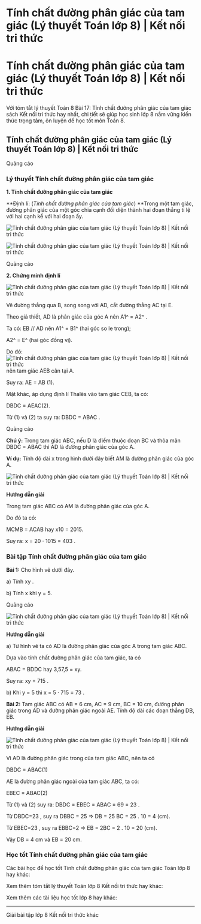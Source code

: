 # Tính chất đường phân giác của tam giác (Lý thuyết Toán lớp 8) | Kết nối tri thức

# Tính chất đường phân giác của tam giác (Lý thuyết Toán lớp 8) | Kết nối tri thức

Với tóm tắt lý thuyết Toán 8 Bài 17: Tính chất đường phân giác của tam giác sách Kết nối tri thức hay nhất, chi tiết sẽ giúp học sinh lớp 8 nắm vững kiến thức trọng tâm, ôn luyện để học tốt môn Toán 8.

## Tính chất đường phân giác của tam giác (Lý thuyết Toán lớp 8) | Kết nối tri thức

Quảng cáo

### **Lý thuyết Tính chất đường phân giác của tam giác**

**1\. Tính chất đường phân giác của tam giác**

**Định lí: (_Tính chất đường phân giác của tam giác_) **Trong một tam giác, đường phân giác của một góc chia cạnh đối diện thành hai đoạn thẳng tỉ lệ với hai cạnh kề với hai đoạn ấy.

![Tính chất đường phân giác của tam giác \(Lý thuyết Toán lớp 8\) | Kết nối tri thức](https://vietjack.com/toan-8-kn/images/ly-thuyet-bai-17-tinh-chat-duong-phan-giac-cua-tam-giac.PNG)

![Tính chất đường phân giác của tam giác \(Lý thuyết Toán lớp 8\) | Kết nối tri thức](https://vietjack.com/toan-8-kn/images/ly-thuyet-bai-17-tinh-chat-duong-phan-giac-cua-tam-giac-5.PNG)

Quảng cáo

**2\. Chứng minh định lí**

![Tính chất đường phân giác của tam giác \(Lý thuyết Toán lớp 8\) | Kết nối tri thức](https://vietjack.com/toan-8-kn/images/ly-thuyet-bai-17-tinh-chat-duong-phan-giac-cua-tam-giac-1.PNG)

Vẽ đường thẳng qua B, song song với AD, cắt đường thẳng AC tại E.

Theo giả thiết, AD là phân giác của góc A nên A1^ = A2^ .

Ta có: EB // AD nên A1^ = B1^ (hai góc so le trong);

A2^ = E^ (hai góc đồng vị).

Do đó: ![Tính chất đường phân giác của tam giác \(Lý thuyết Toán lớp 8\) | Kết nối tri thức](https://vietjack.com/toan-8-kn/images/ly-thuyet-bai-17-tinh-chat-duong-phan-giac-cua-tam-giac-6.PNG) nên tam giác AEB cân tại A.

Suy ra: AE = AB (1).

Mặt khác, áp dụng định lí Thalès vào tam giác CEB, ta có:

DBDC = AEAC(2).

Từ (1) và (2) ta suy ra: DBDC = ABAC .

Quảng cáo

**Chú ý:** Trong tam giác ABC, nếu D là điểm thuộc đoạn BC và thỏa mãn DBDC = ABAC thì AD là đường phân giác của góc A.

**Ví dụ:** Tính độ dài x trong hình dưới đây biết AM là đường phân giác của góc A.

![Tính chất đường phân giác của tam giác \(Lý thuyết Toán lớp 8\) | Kết nối tri thức](https://vietjack.com/toan-8-kn/images/ly-thuyet-bai-17-tinh-chat-duong-phan-giac-cua-tam-giac-2.PNG)

**Hướng dẫn giải**

Trong tam giác ABC có AM là đường phân giác của góc A.

Do đó ta có: 

MCMB = ACAB hay x10 = 2015. 

Suy ra: x = 20 ⋅ 1015 = 403 .

### **Bài tập Tính chất đường phân giác của tam giác**

**Bài 1:** Cho hình vẽ dưới đây.

a) Tính xy .

b) Tính x khi y = 5.

Quảng cáo

![Tính chất đường phân giác của tam giác \(Lý thuyết Toán lớp 8\) | Kết nối tri thức](https://vietjack.com/toan-8-kn/images/ly-thuyet-bai-17-tinh-chat-duong-phan-giac-cua-tam-giac-3.PNG)

**Hướng dẫn giải**

a) Từ hình vẽ ta có AD là đường phân giác của góc A trong tam giác ABC. 

Dựa vào tính chất đường phân giác của tam giác, ta có

ABAC = BDDC hay 3,57,5 = xy.

Suy ra: xy = 715 .

b) Khi y = 5 thì x = 5 ⋅ 715 = 73 .

**Bài 2:** Tam giác ABC có AB = 6 cm, AC = 9 cm, BC = 10 cm, đường phân giác trong AD và đường phân giác ngoài AE. Tính độ dài các đoạn thẳng DB, EB.

**Hướng dẫn giải**

![Tính chất đường phân giác của tam giác \(Lý thuyết Toán lớp 8\) | Kết nối tri thức](https://vietjack.com/toan-8-kn/images/ly-thuyet-bai-17-tinh-chat-duong-phan-giac-cua-tam-giac-4.PNG)

Vì AD là đường phân giác trong của tam giác ABC, nên ta có

DBDC = ABAC(1)

AE là đường phân giác ngoài của tam giác ABC, ta có:

EBEC = ABAC(2)

Từ (1) và (2) suy ra: DBDC = EBEC = ABAC = 69 = 23 .

Từ DBDC=23 , suy ra DBBC = 25 ⇒ DB = 25 BC = 25 . 10 = 4 (cm).

Từ EBEC=23 , suy ra EBBC=2 ⇒ EB = 2BC = 2 . 10 = 20 (cm).

Vậy DB = 4 cm và EB = 20 cm.

### **Học tốt Tính chất đường phân giác của tam giác**

Các bài học để học tốt Tính chất đường phân giác của tam giác Toán lớp 8 hay khác:

Xem thêm tóm tắt lý thuyết Toán lớp 8 Kết nối tri thức hay khác:

Xem thêm các tài liệu học tốt lớp 8 hay khác:

* * *

Giải bài tập lớp 8 Kết nối tri thức khác
